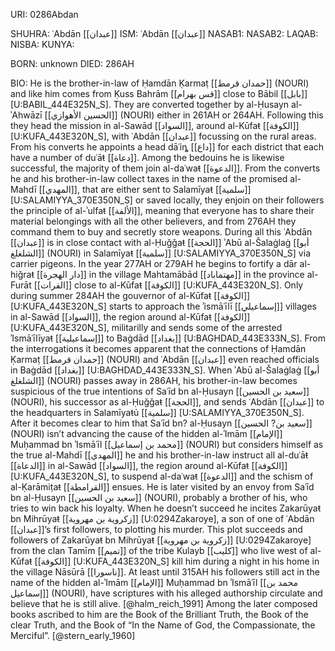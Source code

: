 URI: 0286Abdan

SHUHRA: ʿAbdān [[عبدان]]
ISM: ʿAbdān [[عبدان]]
NASAB1:
NASAB2:
LAQAB:
NISBA:
KUNYA:

BORN: unknown
DIED: 286AH

BIO: He is the brother-in-law of Ḥamdān Ḳarmaṭ [[حمدان قرمط]] (NOURI) and like him comes from Ḳuss Bahrām [[قس بهرام]] close to Bābil [[بابل]] [U:BABIL_444E325N_S]. They are converted together by al-Ḥusayn al-ʾAhwāzī [[الحسين الأهوازي]] (NOURI) either in 261AH or 264AH. Following this they head the mission in al-Sawād [[السواد]], around al-Kūfaŧ [[الكوفة]] [U:KUFA_443E320N_S], with ʿAbdān [[عبدان]] focussing on the rural areas. From his converts he appoints a head dāʿỉȵ [[داع]] for each district that each have a number of duʿāŧ [[دعاة]]. Among the bedouins he is likewise successful, the majority of them join al-daʿwaŧ [[الدعوة]]. From the converts he and his brother-in-law collect taxes in the name of the promised al-Mahdī [[المهدي]], that are either sent to Salamīyaŧ [[سلمية]] [U:SALAMIYYA_370E350N_S] or saved locally, they enjoin on their followers the principle of al-ʾulfaŧ [[الألفة]], meaning that everyone has to share their material belongings with all the other believers, and from 276AH they command them to buy and secretly store weapons. During all this ʿAbdān [[عبدان]] is in close contact with al-Ḥuǧǧaŧ [[الحجة]] ʾAbū al-Šalaġlaġ [[أبو الشلغلغ]] (NOURI) in Salamīyaŧ [[سلمية]] [U:SALAMIYYA_370E350N_S] via carrier pigeons. In the year 277AH or 279AH he begins to fortify a dār al-hiǧraŧ [[دار الهجرة]] in the village Mahtamābād [[مهتماباد]] in the province al-Furāt [[الفرات]] close to al-Kūfaŧ [[الكوفة]] [U:KUFA_443E320N_S]. Only during summer 284AH the gouvernor of al-Kūfaŧ [[الكوفة]] [U:KUFA_443E320N_S] starts to approach the ʾismāʿīlī [[إسماعيلي]] villages in al-Sawād [[السواد]], the region around al-Kūfaŧ [[الكوفة]] [U:KUFA_443E320N_S], militarilly and sends some of the arrested ʾIsmāʿīlīyaŧ [[إسماعيلية]] to Baġdād [[بغداد]] [U:BAGHDAD_443E333N_S]. From the interrogations it becomes apparent that the connections of Ḥamdān Ḳarmaṭ [[حمدان قرمط]] (NOURI) and ʿAbdān [[عبدان]] even reached officials in Baġdād [[بغداد]] [U:BAGHDAD_443E333N_S]. When ʾAbū al-Šalaġlaġ [[أبو الشلغلغ]] (NOURI) passes away in 286AH, his brother-in-law becomes suspicious of the true intentions of Saʿīd bn al-Ḥusayn [[سعيد بن الحسين]] (NOURI), his successor as al-Ḥuǧǧaŧ [[الحجة]], and sends ʿAbdān [[عبدان]] to the headquarters in Salamīyaŧủ [[سلمية]] [U:SALAMIYYA_370E350N_S]. After it becomes clear to him that Saʿīd bn? al-Ḥusayn [[سعيد بن? الحسين]] (NOURI) isn’t advancing the cause of the hidden al-ʾImām [[الإمام]] Muḥammad bn ʾIsmāʿīl [[محمد بن إسماعيل]] (NOURI) but considers himself as the true al-Mahdī [[المهدي]] he and his brother-in-law instruct all al-duʿāŧ [[الدعاة]] in al-Sawād [[السواد]], the region around al-Kūfaŧ [[الكوفة]] [U:KUFA_443E320N_S], to suspend al-daʿwaŧ [[الدعوة]] and the schism of al-Ḳarāmiṭaŧ [[القرامطة]] ensues. He is later visited by an envoy from Saʿīd bn al-Ḥusayn [[سعيد بن الحسين]] (NOURI), probably a brother of his, who tries to win back his loyalty. When he doesn’t succeed he incites Zakarūyaŧ bn Mihrūyaŧ [[زكروية بن مهروية]] [U:0294Zakaroye], a son of one of ʿAbdān [[عبدان]]’s first followers, to plotting his murder. This plot succeeds and followers of Zakarūyaŧ bn Mihrūyaŧ [[زكروية بن مهروية]] [U:0294Zakaroye] from the clan Tamīm [[تميم]] of the tribe Kulayb [[كليب]] who live west of al-Kūfaŧ [[الكوفة]] [U:KUFA_443E320N_S] kill him during a night in his home in the village Nāsūrā [[ناسورا]]. At least until 315AH his followers still act in the name of the hidden al-ʾImām [[الإمام]] Muḥammad bn ʾIsmāʿīl [[محمد بن إسماعيل]] (NOURI), have scriptures with his alleged authorship circulate and believe that he is still alive. [@halm_reich_1991] Among the later composed books ascribed to him are the Book of the Brilliant Truth, the Book of the clear Truth, and the Book of “In the Name of God, the Compassionate, the Merciful”. [@stern_early_1960]
